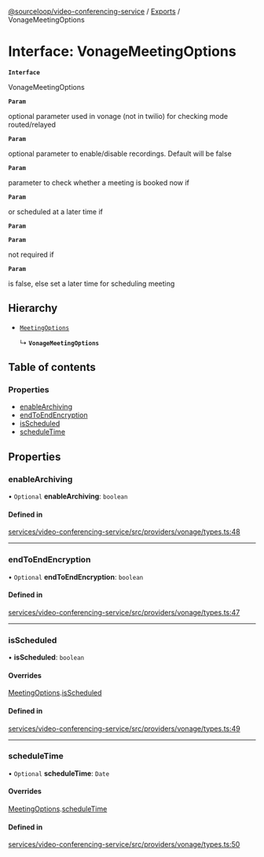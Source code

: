 [@sourceloop/video-conferencing-service](../README.md) / [Exports](../modules.md) / VonageMeetingOptions

# Interface: VonageMeetingOptions

**`Interface`**

VonageMeetingOptions

**`Param`**

optional parameter used in vonage (not in twilio) for checking mode routed/relayed

**`Param`**

optional parameter to enable/disable recordings. Default will be false

**`Param`**

parameter to check whether a meeting is booked now
if

**`Param`**

or scheduled at a later time if

**`Param`**

**`Param`**

not required if

**`Param`**

is false, else set a later time for scheduling meeting

## Hierarchy

- [`MeetingOptions`](MeetingOptions.md)

  ↳ **`VonageMeetingOptions`**

## Table of contents

### Properties

- [enableArchiving](VonageMeetingOptions.md#enablearchiving)
- [endToEndEncryption](VonageMeetingOptions.md#endtoendencryption)
- [isScheduled](VonageMeetingOptions.md#isscheduled)
- [scheduleTime](VonageMeetingOptions.md#scheduletime)

## Properties

### enableArchiving

• `Optional` **enableArchiving**: `boolean`

#### Defined in

[services/video-conferencing-service/src/providers/vonage/types.ts:48](https://github.com/sourcefuse/loopback4-microservice-catalog/blob/53060ad88/services/video-conferencing-service/src/providers/vonage/types.ts#L48)

___

### endToEndEncryption

• `Optional` **endToEndEncryption**: `boolean`

#### Defined in

[services/video-conferencing-service/src/providers/vonage/types.ts:47](https://github.com/sourcefuse/loopback4-microservice-catalog/blob/53060ad88/services/video-conferencing-service/src/providers/vonage/types.ts#L47)

___

### isScheduled

• **isScheduled**: `boolean`

#### Overrides

[MeetingOptions](MeetingOptions.md).[isScheduled](MeetingOptions.md#isscheduled)

#### Defined in

[services/video-conferencing-service/src/providers/vonage/types.ts:49](https://github.com/sourcefuse/loopback4-microservice-catalog/blob/53060ad88/services/video-conferencing-service/src/providers/vonage/types.ts#L49)

___

### scheduleTime

• `Optional` **scheduleTime**: `Date`

#### Overrides

[MeetingOptions](MeetingOptions.md).[scheduleTime](MeetingOptions.md#scheduletime)

#### Defined in

[services/video-conferencing-service/src/providers/vonage/types.ts:50](https://github.com/sourcefuse/loopback4-microservice-catalog/blob/53060ad88/services/video-conferencing-service/src/providers/vonage/types.ts#L50)
